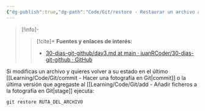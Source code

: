 ```yaml
---
{"dg-publish":true,"dg-path":"Code/Git/restore - Restaurar un archivo a la última versión en Git.md","permalink":"/code/git/restore-restaurar-un-archivo-a-la-ultima-version-en-git/","created":"2024-04-03T21:55","updated":"2024-04-11T20:22"}
---
```


> [!info]-
>> [!cite]+ **Fuentes y enlaces de interés:**
>> - [30-dias-git-github/day3.md at main · juanRCoder/30-dias-git-github · GitHub](https://github.com/juanRCoder/30-dias-git-github/blob/main/day3.md)

Si modificas un archivo y quieres volver a su estado en el último [[Learning/Code/Git/commit - Hacer una fotografía en Git\|commit]] o la última versión que agregaste al [[Learning/Code/Git/add - Añadir ficheros a la fotografía en Git\|stage]] ejecuta:
```shell
git restore RUTA_DEL_ARCHIVO
```
